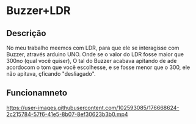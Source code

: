 # Buzzer+LDR
## Descrição
No meu trabalho meemos com LDR, para que ele se interagisse com Buzzer, através arduino UNO.
Onde se o valor do LDR fosse maior que 300no (qual você quiser),
O tal do Buzzer acabava apitando de ade acordocom o tom que você escolhesse,
e se fosse menor que o 300, ele não apitava, çficando "desliagado".
## Funcionamneto

https://user-images.githubusercontent.com/102593085/176668624-2c215784-57f6-41e5-8b07-8ef30623b3b0.mp4
